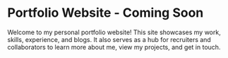 # Portfolio Website - Coming Soon

Welcome to my personal portfolio website! This site showcases my work, skills, experience, and blogs. It also serves as a hub for recruiters and collaborators to learn more about me, view my projects, and get in touch.


